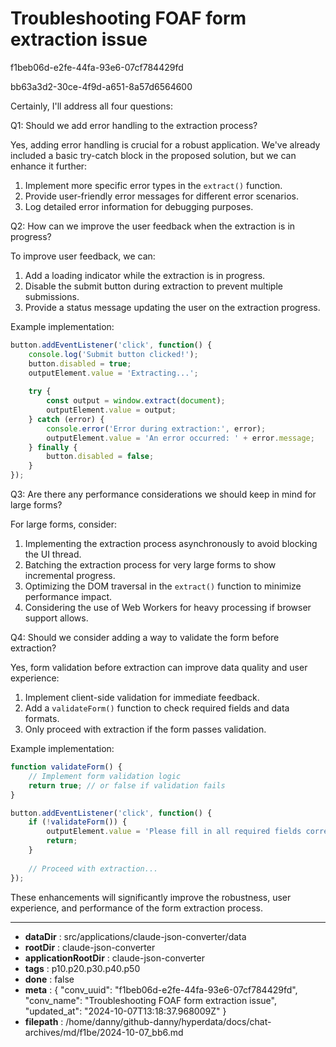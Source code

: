 # Troubleshooting FOAF form extraction issue

f1beb06d-e2fe-44fa-93e6-07cf784429fd

bb63a3d2-30ce-4f9d-a651-8a57d6564600

 Certainly, I'll address all four questions:

Q1: Should we add error handling to the extraction process?

Yes, adding error handling is crucial for a robust application. We've already included a basic try-catch block in the proposed solution, but we can enhance it further:

1. Implement more specific error types in the `extract()` function.
2. Provide user-friendly error messages for different error scenarios.
3. Log detailed error information for debugging purposes.

Q2: How can we improve the user feedback when the extraction is in progress?

To improve user feedback, we can:

1. Add a loading indicator while the extraction is in progress.
2. Disable the submit button during extraction to prevent multiple submissions.
3. Provide a status message updating the user on the extraction progress.

Example implementation:

```javascript
button.addEventListener('click', function() {
    console.log('Submit button clicked!');
    button.disabled = true;
    outputElement.value = 'Extracting...';
    
    try {
        const output = window.extract(document);
        outputElement.value = output;
    } catch (error) {
        console.error('Error during extraction:', error);
        outputElement.value = 'An error occurred: ' + error.message;
    } finally {
        button.disabled = false;
    }
});
```

Q3: Are there any performance considerations we should keep in mind for large forms?

For large forms, consider:

1. Implementing the extraction process asynchronously to avoid blocking the UI thread.
2. Batching the extraction process for very large forms to show incremental progress.
3. Optimizing the DOM traversal in the `extract()` function to minimize performance impact.
4. Considering the use of Web Workers for heavy processing if browser support allows.

Q4: Should we consider adding a way to validate the form before extraction?

Yes, form validation before extraction can improve data quality and user experience:

1. Implement client-side validation for immediate feedback.
2. Add a `validateForm()` function to check required fields and data formats.
3. Only proceed with extraction if the form passes validation.

Example implementation:

```javascript
function validateForm() {
    // Implement form validation logic
    return true; // or false if validation fails
}

button.addEventListener('click', function() {
    if (!validateForm()) {
        outputElement.value = 'Please fill in all required fields correctly.';
        return;
    }
    
    // Proceed with extraction...
});
```

These enhancements will significantly improve the robustness, user experience, and performance of the form extraction process.

---

* **dataDir** : src/applications/claude-json-converter/data
* **rootDir** : claude-json-converter
* **applicationRootDir** : claude-json-converter
* **tags** : p10.p20.p30.p40.p50
* **done** : false
* **meta** : {
  "conv_uuid": "f1beb06d-e2fe-44fa-93e6-07cf784429fd",
  "conv_name": "Troubleshooting FOAF form extraction issue",
  "updated_at": "2024-10-07T13:18:37.968009Z"
}
* **filepath** : /home/danny/github-danny/hyperdata/docs/chat-archives/md/f1be/2024-10-07_bb6.md